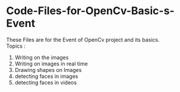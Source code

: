 # Code-Files-for-OpenCv-Basic-s-Event
These Files are for the Event of OpenCv project and its  basics.  
Topics :  
  1. Writing on the images 
  2. Writing on images in real time 
  3. Drawing shapes on Images 
  4. detecting faces in images 
  5. detecting faces in videos
